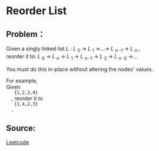# Reorder List

## Problem：

<div class="question-content">
 <p>
 </p>
 <p>
  Given a singly linked list
  <i>
   L
  </i>
  :
  <i>
   L
  </i>
  <sub>
   0
  </sub>
  →
  <i>
   L
  </i>
  <sub>
   1
  </sub>
  →…→
  <i>
   L
  </i>
  <sub>
   <i>
    n
   </i>
   -1
  </sub>
  →
  <i>
   L
  </i>
  <sub>
   n
  </sub>
  ,
  <br/>
  reorder it to:
  <i>
   L
  </i>
  <sub>
   0
  </sub>
  →
  <i>
   L
  </i>
  <sub>
   <i>
    n
   </i>
  </sub>
  →
  <i>
   L
  </i>
  <sub>
   1
  </sub>
  →
  <i>
   L
  </i>
  <sub>
   <i>
    n
   </i>
   -1
  </sub>
  →
  <i>
   L
  </i>
  <sub>
   2
  </sub>
  →
  <i>
   L
  </i>
  <sub>
   <i>
    n
   </i>
   -2
  </sub>
  →…
 </p>
 <p>
  You must do this in-place without altering the nodes' values.
 </p>
 <p>
  For example,
  <br/>
  Given
  <code>
   {1,2,3,4}
  </code>
  , reorder it to
  <code>
   {1,4,2,3}
  </code>
  .
 </p>
</div>


## Source:
[Leetcode](https://leetcode.com/problems/reorder-list/)
